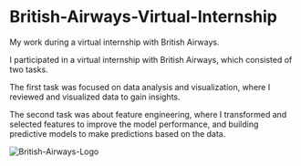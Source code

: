 # British-Airways-Virtual-Internship
My work during a virtual internship with British Airways.

I participated in a virtual internship with British Airways, which consisted of two tasks. 

The first task was focused on data analysis and visualization, where I reviewed and visualized data to gain insights.

The second task was about feature engineering, where I transformed and selected features to improve the model performance, and building predictive models to make predictions based on the data.

![British-Airways-Logo](https://user-images.githubusercontent.com/45523231/212746605-29d22adc-28eb-454b-8c74-5a1882aae002.png)
